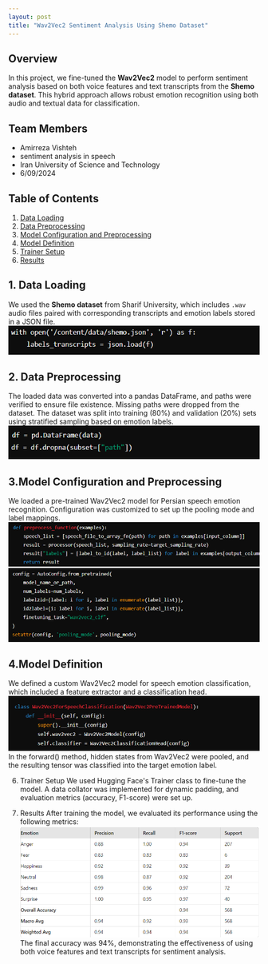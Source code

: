 ```yaml
---
layout: post
title: "Wav2Vec2 Sentiment Analysis Using Shemo Dataset"
---
```


## Overview
In this project, we fine-tuned the **Wav2Vec2** model to perform sentiment analysis based on both voice features and text transcripts from the **Shemo dataset**. This hybrid approach allows robust emotion recognition using both audio and textual data for classification.

## Team Members
- Amirreza Vishteh
- sentiment analysis in speech 
- Iran University of Science and Technology
- 6/09/2024

## Table of Contents
1. [Data Loading](../assets/images/opendata.png)
2. [Data Preprocessing](../assets/images/preprocessing.png)
3. [Model Configuration and Preprocessing](../assets/images/preprocess.png)
4. [Model Definition](../assets/images/config.png)
5. [Trainer Setup](../assets/images/initial.png)
6. [Results](../assets/images/resultspeech.png)
<!-- ![Model](../assets/images/result11.png) -->

## 1. Data Loading
We used the **Shemo dataset** from Sharif University, which includes `.wav` audio files paired with corresponding transcripts and emotion labels stored in a JSON file.
![Data Loading](../assets/images/opendata.png)
## 2. Data Preprocessing
The loaded data was converted into a pandas DataFrame, and paths were verified to ensure file existence. Missing paths were dropped from the dataset.
The dataset was split into training (80%) and validation (20%) sets using stratified sampling based on emotion labels.
![Data Preprocessing](../assets/images/preprocessing.png)
## 3.Model Configuration and Preprocessing
We loaded a pre-trained Wav2Vec2 model for Persian speech emotion recognition. Configuration was customized to set up the pooling mode and label mappings.
![Model Configuration and Preprocessing](../assets/images/preprocess.png)
![Model Definition](../assets/images/config.png)
## 4.Model Definition
We defined a custom Wav2Vec2 model for speech emotion classification, which included a feature extractor and a classification head.
![Trainer Setup](../assets/images/initial.png)
In the forward() method, hidden states from Wav2Vec2 were pooled, and the resulting tensor was classified into the target emotion label.

6. Trainer Setup
We used Hugging Face's Trainer class to fine-tune the model. A data collator was implemented for dynamic padding, and evaluation metrics (accuracy, F1-score) were set up.

7. Results
After training the model, we evaluated its performance using the following metrics:
![Results](../assets/images/resultspeech.png)
The final accuracy was 94%, demonstrating the effectiveness of using both voice features and text transcripts for sentiment analysis.